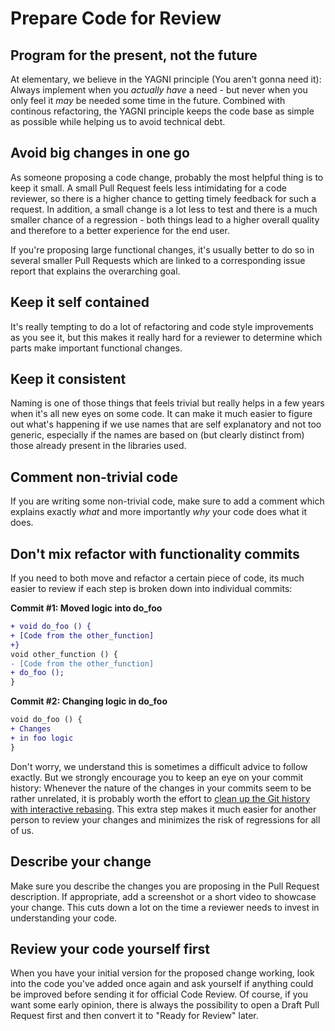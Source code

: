# Prepare Code for Review

## Program for the present, not the future

At elementary, we believe in the YAGNI principle (You aren't gonna need it): Always implement when you _actually have_ a need - but never when you only feel it _may_ be needed some time in the future. Combined with continous refactoring, the YAGNI principle keeps the code base as simple as possible while helping us to avoid technical debt.

## Avoid big changes in one go

As someone proposing a code change, probably the most helpful thing is to keep it small. A small Pull Request feels less intimidating for a code reviewer, so there is a higher chance to getting timely feedback for such a request. In addition, a small change is a lot less to test and there is a much smaller chance of a regression - both things lead to a higher overall quality and therefore to a better experience for the end user.

If you're proposing large functional changes, it's usually better to do so in several smaller Pull Requests which are linked to a corresponding issue report that explains the overarching goal.

## Keep it self contained

It's really tempting to do a lot of refactoring and code style improvements as you see it, but this makes it really hard for a reviewer to determine which parts make important functional changes.

## Keep it consistent

Naming is one of those things that feels trivial but really helps in a few years when it's all new eyes on some code. It can make it much easier to figure out what's happening if we use names that are self explanatory and not too generic, especially if the names are based on (but clearly distinct from) those already present in the libraries used.

## Comment non-trivial code

If you are writing some non-trivial code, make sure to add a comment which explains exactly _what_ and more importantly _why_ your code does what it does.

## Don't mix refactor with functionality commits

If you need to both move and refactor a certain piece of code, its much easier to review if each step is broken down into individual commits:

**Commit #1: Moved logic into do_foo**

```diff
+ void do_foo () {
+ [Code from the other_function]
+}
void other_function () {
- [Code from the other_function]
+ do_foo ();
}
```

**Commit #2: Changing logic in do_foo**

```diff
void do_foo () {
+ Changes
+ in foo logic
}
```

Don't worry, we understand this is sometimes a difficult advice to follow exactly. But we strongly encourage you to keep an eye on your commit history: Whenever the nature of the changes in your commits seem to be rather unrelated, it is probably worth the effort to [clean up the Git history with interactive rebasing](https://git-scm.com/book/en/v2/Git-Tools-Rewriting-History). This extra step makes it much easier for another person to review your changes and minimizes the risk of regressions for all of us.

## Describe your change

Make sure you describe the changes you are proposing in the Pull Request description. If appropriate, add a screenshot or a short video to showcase your change. This cuts down a lot on the time a reviewer needs to invest in understanding your code.

## Review your code yourself first

When you have your initial version for the proposed change working, look into the code you've added once again and ask yourself if anything could be improved before sending it for official Code Review. Of course, if you want some early opinion, there is always the possibility to open a Draft Pull Request first and then convert it to "Ready for Review" later.